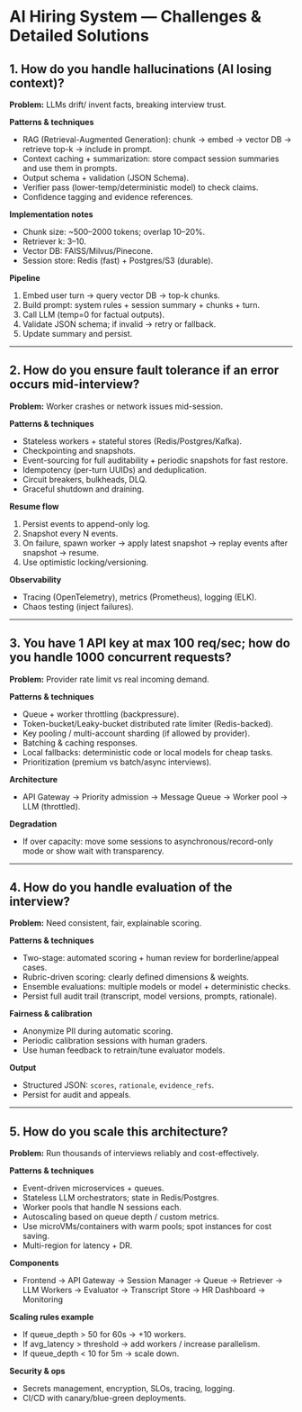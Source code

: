 # AI Hiring System — Challenges & Detailed Solutions

## 1. How do you handle hallucinations (AI losing context)?
**Problem:** LLMs drift/ invent facts, breaking interview trust.

**Patterns & techniques**
- RAG (Retrieval-Augmented Generation): chunk -> embed -> vector DB -> retrieve top-k -> include in prompt.
- Context caching + summarization: store compact session summaries and use them in prompts.
- Output schema + validation (JSON Schema).
- Verifier pass (lower-temp/deterministic model) to check claims.
- Confidence tagging and evidence references.

**Implementation notes**
- Chunk size: ~500–2000 tokens; overlap 10–20%.
- Retriever k: 3–10.
- Vector DB: FAISS/Milvus/Pinecone.
- Session store: Redis (fast) + Postgres/S3 (durable).

**Pipeline**
1. Embed user turn → query vector DB → top-k chunks.
2. Build prompt: system rules + session summary + chunks + turn.
3. Call LLM (temp=0 for factual outputs).
4. Validate JSON schema; if invalid → retry or fallback.
5. Update summary and persist.

---

## 2. How do you ensure fault tolerance if an error occurs mid-interview?
**Problem:** Worker crashes or network issues mid-session.

**Patterns & techniques**
- Stateless workers + stateful stores (Redis/Postgres/Kafka).
- Checkpointing and snapshots.
- Event-sourcing for full auditability + periodic snapshots for fast restore.
- Idempotency (per-turn UUIDs) and deduplication.
- Circuit breakers, bulkheads, DLQ.
- Graceful shutdown and draining.

**Resume flow**
1. Persist events to append-only log.
2. Snapshot every N events.
3. On failure, spawn worker → apply latest snapshot → replay events after snapshot → resume.
4. Use optimistic locking/versioning.

**Observability**
- Tracing (OpenTelemetry), metrics (Prometheus), logging (ELK).
- Chaos testing (inject failures).

---

## 3. You have 1 API key at max 100 req/sec; how do you handle 1000 concurrent requests?
**Problem:** Provider rate limit vs real incoming demand.

**Patterns & techniques**
- Queue + worker throttling (backpressure).
- Token-bucket/Leaky-bucket distributed rate limiter (Redis-backed).
- Key pooling / multi-account sharding (if allowed by provider).
- Batching & caching responses.
- Local fallbacks: deterministic code or local models for cheap tasks.
- Prioritization (premium vs batch/async interviews).

**Architecture**
- API Gateway -> Priority admission -> Message Queue -> Worker pool -> LLM (throttled).

**Degradation**
- If over capacity: move some sessions to asynchronous/record-only mode or show wait with transparency.

---

## 4. How do you handle evaluation of the interview?
**Problem:** Need consistent, fair, explainable scoring.

**Patterns & techniques**
- Two-stage: automated scoring + human review for borderline/appeal cases.
- Rubric-driven scoring: clearly defined dimensions & weights.
- Ensemble evaluations: multiple models or model + deterministic checks.
- Persist full audit trail (transcript, model versions, prompts, rationale).

**Fairness & calibration**
- Anonymize PII during automatic scoring.
- Periodic calibration sessions with human graders.
- Use human feedback to retrain/tune evaluator models.

**Output**
- Structured JSON: `scores`, `rationale`, `evidence_refs`.
- Persist for audit and appeals.

---

## 5. How do you scale this architecture?
**Problem:** Run thousands of interviews reliably and cost-effectively.

**Patterns & techniques**
- Event-driven microservices + queues.
- Stateless LLM orchestrators; state in Redis/Postgres.
- Worker pools that handle N sessions each.
- Autoscaling based on queue depth / custom metrics.
- Use microVMs/containers with warm pools; spot instances for cost saving.
- Multi-region for latency + DR.

**Components**
- Frontend → API Gateway → Session Manager → Queue → Retriever → LLM Workers → Evaluator → Transcript Store → HR Dashboard → Monitoring

**Scaling rules example**
- If queue_depth > 50 for 60s → +10 workers.
- If avg_latency > threshold → add workers / increase parallelism.
- If queue_depth < 10 for 5m → scale down.

**Security & ops**
- Secrets management, encryption, SLOs, tracing, logging.
- CI/CD with canary/blue-green deployments.

